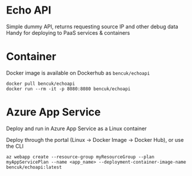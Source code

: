 # Echo API
Simple dummy API, returns requesting source IP and other debug data
Handy for deploying to PaaS services & containers


# Container
Docker image is available on Dockerhub as `bencuk/echoapi`

```
docker pull bencuk/echoapi
docker run --rm -it -p 8080:8080 bencuk/echoapi
```

# Azure App Service 
Deploy and run in Azure App Service as a Linux container 

Deploy through the portal (Linux -> Docker Image -> Docker Hub), or use the CLI
```
az webapp create --resource-group myResourceGroup --plan myAppServicePlan --name <app_name> --deployment-container-image-name bencuk/echoapi:latest
```
